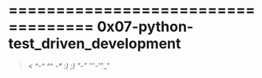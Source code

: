 ===================================
0x07-python-test_driven_development
===================================
>_< ^-^ ^_^ -_* :) ;) "-" '_''-'"_"
>>>>>>>>>>>>>>>>>>>>>>>>>>>>>>>>>>>
